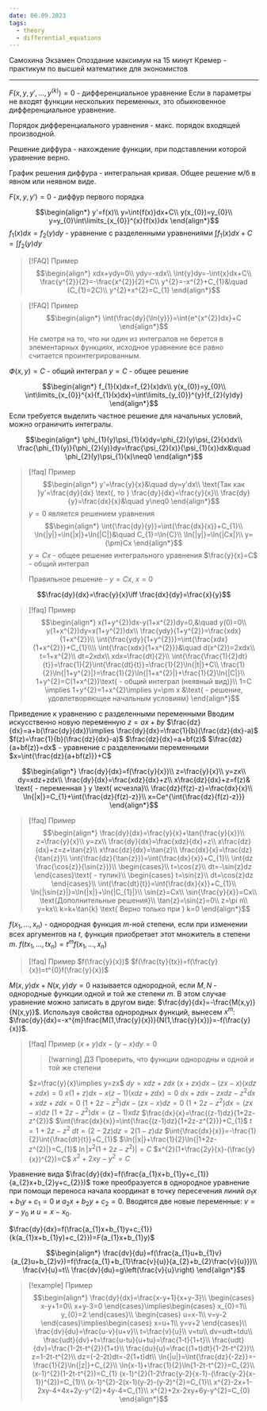 ```yaml
---
date: 06.09.2023
tags:
  - theory
  - differential_equations
---
```

Самохина 
Экзамен
Опоздание максимум на 15 минут
Кремер - практикум по высшей математике для экономистов

---

$F(x,y,y',\dots,y^{(k)})=0$ - дифференциальное уравнение
Если в параметры не входят функции нескольких переменных, это обыкновенное дифференциальное уравнение.

Порядок дифференциального уравнения - макс. порядок входящей производной.

Решение диффура - нахождение функции, при подставлении которой уравнение верно.

График решения диффура - интегральная кривая.
Общее решение м/б в явном или неявном виде.

$F(x,y,y')=0$ - диффур первого порядка

$$\begin{align*}
y'=f(x)\\
y=\int{f(x)}dx+C\\
y(x_{0})=y_{0}\\
y=y_{0}\int\limits_{x_{0}}^{x}{f(x)}dx
\end{align*}$$
$f_{1}(x)dx=f_{2}(y)dy$ - уравнение с разделенными уравнениями
$\int{f_{1}(x)}dx+C=\int{f_{2}(y)}dy$

> [!FAQ] Пример
> $$\begin{align*}
> xdx+ydy=0\\
> ydy=-xdx\\
> \int{y}dy=-\int{x}dx+C\\
> \frac{y^{2}}{2}=-\frac{x^{2}}{2}+C\\
> y^{2}=-x^{2}+C_{1}&\quad (C_{1}=2C)\\
> y^{2}+x^{2}=C_{1}
> \end{align*}$$

> [!FAQ] Пример
> $$\begin{align*}
> \int{\frac{dy}{\ln{y}}}=\int{e^{x^{2}}dx}+C
> \end{align*}$$
> Не смотря на то, что ни один из интегралов не берется в элементарных функциях, исходное уравнение все равно считается проинтегрированным.

$Ф(x,y)=C$ - общий интеграл
$y=C$ - общее решение

$$\begin{align*}
f_{1}(x)dx=f_{2}(x)dx\\
y(x_{0})=y_{0}\\
\int\limits_{x_{0}}^{x}{f_{1}(x)dx}=\int\limits_{y_{0}}^{y}{f_{2}(y)dy}
\end{align*}$$
Если требуется выделить частное решение для начальных условий, можно ограничить интегралы.

$$\begin{align*}
\phi_{1}(y)\psi_{1}(x)dy=\phi_{2}(y)\psi_{2}(x)dx\\
\frac{\phi_{1}(y)}{\phi_{2}(y)}dy=\frac{\psi_{2}(x)}{\psi_{1}(x)}dx&\quad \phi_{2}(y)\psi_{1}(x)\neq0
\end{align*}$$


> [!faq] Пример
> $$\begin{align*}
y'=\frac{y}{x}&\quad dy=y'dx\\
\text{Так как }y'=\frac{dy}{dx} \text{, то } \frac{dy}{dx}=\frac{y}{x}\\
\frac{dy}{y}=\frac{dx}{x}&\quad y\neq0
\end{align*}$$
>$y=0$ является решением уравнения
>$$\begin{align*}
\int{\frac{dy}{y}}=\int{\frac{dx}{x}}+C_{1}\\
\ln{|y|}=\ln{|x|}+\ln{|C|}&\quad C_{1}=\ln{C}\\
\ln{|y|}=\ln{|Cx|}\\
y=(\pm)Cx
\end{align*}$$
>$y=Cx$ - общее решение интегрального уравнения
>$\frac{y}{x}=C$ - общий интеграл
>
>Правильное решение - $y=Cx,\:x=0$

$$\frac{dy}{dx}=\frac{y}{x}\iff \frac{dx}{dy}=\frac{x}{y}$$

> [!faq] Пример
> $$\begin{align*}
x(1+y^{2})dx-y(1+x^{2})dy=0,&\quad y(0)=0\\
y(1+x^{2})dy=x(1+y^{2})dx\\
\frac{ydy}{1+y^{2}}=\frac{xdx}{1+x^{2}}\\
\int{\frac{ydy}{1+y^{2}}}=\int{\frac{xdx}{1+x^{2}}}+C_{1}\\\\
\int{\frac{xdx}{1+x^{2}}}&\quad d(x^{2})=2xdx\\
t=1+x^{2}\\
dt=2xdx\\
xdx=\frac{dt}{2}\\
\int{\frac{\frac{1}{2}dt}{t}}=\frac{1}{2}\int{\frac{dt}{t}}=\frac{1}{2}\ln{|t|}+C\\
\frac{1}{2}\ln{|1+y^{2}|}=\frac{1}{2}\ln{|1+x^{2}|}+\frac{1}{2}\ln{|C|}\\
1+y^{2}=C(1+x^{2})\text{ - общий интеграл (неявный вид)}\\
1=C \implies 1+y^{2}=1+x^{2}\implies y=\pm x &\text{ - решение, удовлетворяющее начальным условиям}
\end{align*}$$

Приведение к уравнению с разделенными переменными
Вводим искусственно новую переменную
$z=ax+by$
$\frac{dz}{dx}=a+b(\frac{dy}{dx})\implies \frac{dy}{dx}=\frac{1}{b}(\frac{dz}{dx}-a)$
$f(z)=\frac{1}{b}(\frac{dz}{dx}-a)$
$\frac{dz}{dx}=a+bf(z)$
$\frac{dz}{a+bf(z)}=dx$ - уравнение с разделенными переменными
$x=\int{\frac{dz}{a+bf(z)}}+C$

$$\begin{align*}
\frac{dy}{dx}=f(\frac{y}{x})\\
z=\frac{y}{x}\\
y=zx\\
dy=xdz+zdx\\
\frac{dy}{dx}=\frac{xdz}{dx}+z\\
x\frac{dz}{dx}+z=f(z)& \text{ - переменная } y \text{ исчезла}\\
\frac{dz}{f(z)-z}=\frac{dx}{x}\\
\ln{|x|}=C_{1}+\int{\frac{dz}{f(z)-z}}\\
x=Ce^{\int{\frac{dz}{f(z)-z}}}
\end{align*}$$


> [!faq] Пример
> $$\begin{align*}
\frac{dy}{dx}=\frac{y}{x}+\tan{\frac{y}{x}}\\
z=\frac{y}{x}\\
y=zx\\
\frac{dy}{dx}=\frac{xdz}{dx}+z\\
x\frac{dz}{dx}+z=z+\tan{z}\\
x\frac{dz}{dx}=\tan{z}\\
\frac{dx}{x}=\frac{dz}{\tan{z}}\\
\int{\frac{dz}{\tan{z}}}=\int{\frac{dx}{x}}+C_{1}\\
\int{dz \frac{\cos{z}}{\sin{z}}}\\
\begin{cases}\\
t=\cos{z}\\
dt=-\sin{z}dz
\end{cases}\text{ - тупик}\\
\begin{cases}
t=\sin{z}\\
dt=\cos{z}dz
\end{cases}\\
\int{\frac{dt}{t}}=\int{\frac{dx}{x}}+C_{1}\\
\ln{|\sin{z}|}=\ln{|x|}+\ln{|C_{1}|}\\
\sin{z}=Cx\\
\sin{\frac{y}{x}}=Cx\\
\text{Дополнительные решения}\\
\tan{z}=\sin{z}=0\\
z=\pi n\\
y=kx\\
k=k+\tan{k} \text{ Верно только при } k=0
\end{align*}$$

$f(x_{1},\dots,x_{n})$ - однородная функция $m$-ной степени, если при изменении всех аргументов на $t$, функция приобретает этот множитель в степени $m$.
$f(tx_{1},\dots,tx_{n})=t^{m}f(x_{1},\dots,x_{n})$

> [!faq] Пример
> $f(\frac{y}{x})$
> $f(\frac{ty}{tx})=f(\frac{y}{x})=t^{0}f(\frac{y}{x})$


$M(x,y)dx+N(x,y)dy=0$ называется однородной, если $M,N$ - однородные функции одной и той же степени $m$. В этом случае уравнение можно записать в другом виде: $\frac{dy}{dx}=-\frac{M(x,y)}{N(x,y)}$. Используя свойства однородных функций, вынесем $x^{m}$: $\frac{dy}{dx}=-x^{m}\frac{M(1,\frac{y}{x})}{N(1,\frac{y}{x})}=-f(\frac{y}{x})$.


> [!faq] Пример
> $(x+y)dx-(y-x)dy=0$
> 
> > [!warning] ДЗ
> > Проверить, что функции однородны и одной и той же степени
> 
> $z=\frac{y}{x}\implies y=zx$
$dy=xdz+zdx$
$(x+zx)dx-(zx-x)(xdz+zdx)=0$
$x(1+z)dx-x(z-1)(xdz+zdx)=0$
$dx+zdx-zxdz-z^{2}dx+xdz+zdx=0$
$(1+2z-z^{2})dx-(zx-x)dz=0$
$(1+2z-z^{2})dx=(zx-x)dz$
$(1+2z-z^{2})dx=(z-1)xdz$
$\frac{dx}{x}=\frac{(z-1)dz}{1+2z-z^{2}}$
$\int{\frac{dx}{x}}=\int{\frac{(z-1)dz}{1+2z-z^{2}}}+C_{1}$
$t=1+2z-z^{2}$
$dt=(2-2z)dz=2(1-z)dz$
$\int{\frac{dx}{x}}=-\frac{1}{2}\int{\frac{dt}{t}}+C_{1}$
$\ln{|x|}+\frac{1}{2}\ln{|1+2z-z^{2}|}=C_{1}$
$\ln{|x^{2}(1+2z-z^{2})|}=C$
$x^{2}(1+\frac{2y}{x}-(\frac{y}{x})^{2})=C$
$x^{2}+2xy-y^{2}=C$

Уравнение вида $\frac{dy}{dx}=f(\frac{a_{1}x+b_{1}y+c_{1}}{a_{2}x+b_{2}y+c_{2}})$ тоже преобразуется в однородное уравнение при помощи переноса начала координат в точку пересечения линий $a_{1}x+b_{1}y+c_{1}=0$ и $a_{2}x+b_{2}y+c_{2}=0$. Вводятся две новые переменные: $v=y-y_{0}$ и $u=x-x_{0}$.

$\frac{dy}{dx}=f(\frac{a_{1}x+b_{1}y+c_{1}}{k(a_{1}x+b_{1}y)+c_{2}})=F(a_{1}x+b_{1}y)$

$$\begin{align*}
\frac{dv}{du}=f(\frac{a_{1}u+b_{1}v}{a_{2}u+b_{2}v})=f(\frac{a_{1}+b_{1}\frac{v}{u}}{a_{2}+b_{2}\frac{v}{u}})\\
\frac{v}{u}=t\\
\frac{dv}{du}=g\left(\frac{v}{u}\right)
\end{align*}$$


> [!example] Пример
> $$\begin{align*}
\frac{dy}{dx}=\frac{x-y+1}{x+y-3}\\
\begin{cases}
x-y+1=0\\
x+y-3=0
\end{cases}\implies\begin{cases}
x_{0}=1\\
y_{0}=2
\end{cases}\\
\begin{cases}
u=x-1\\
v=y-2
\end{cases}\implies\begin{cases}
x=u+1\\
y=v+2
\end{cases}\\
\frac{dv}{du}=\frac{u-v}{u+v}\\
t=\frac{v}{u}\\
v=tu\\
dv=udt+tdu\\
\frac{udt}{dv}+t=\frac{u-tu}{u+tu}=\frac{1-t}{1+t}\\
\frac{udt}{dv}=\frac{1-2t-t^{2}}{1+t}\\
\frac{du}{u}=\frac{(1+t)dt}{1-2t-t^{2}}\\
z=1-2t-t^{2}\\
dz=(-2-2t)dt=-2(1+t)dt\\
\ln{|u|}=\int{\frac{dz}{-2z}}=-\frac{1}{2}\ln{|z|}+C_{2}\\
\ln{x-1}+\frac{1}{2}\ln{1-2t-t^{2}}=C_{2}\\
(x-1)^{2}(1-2t-t^{2})=C_{1}
(x-1)^{2}(1-2\frac{y-2}{x-1}-(\frac{y-2}{x-1})^{2})=C_{1}\\
(x-1)^{2}-2(x-1)(y-2)-(y-2)^{2}=C_{1}\\
x^{2}-2x+1-2xy-4+4x+2y-y^{2}+4y-4=C_{1}\\
x^{2}+2x-2xy+6y-y^{2}=C_{0}
\end{align*}$$

